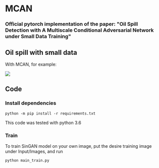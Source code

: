 # MCAN

### Official pytorch implementation of the paper: "Oil Spill Detection with A Multiscale Conditional Adversarial Network under Small Data Training"


## Oil spill with small data
With MCAN, for example:

![](imgs/teaser.PNG)


## Code

### Install dependencies

```
python -m pip install -r requirements.txt
```

This code was tested with python 3.6  

###  Train
To train SinGAN model on your own image, put the desire training image under Input/Images, and run

```
python main_train.py 
```




